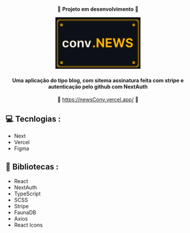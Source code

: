 


<div align='center'>

   :construction: **Projeto em desenvolvimento** :construction:

   <img height='140px' src='./public/readmeLogo.svg' alt='logo para github'/>
      
   #### Uma aplicação do tipo blog, com sitema assinatura feita com stripe e autenticação pelo github com NextAuth ####

   :link: <https://newsConv.vercel.app/> :link:
</div>

## :computer: Tecnlogias :

- Next
- Vercel
- Figma

## :rocket: Bibliotecas :

- React
- NextAuth
- TypeScript
- SCSS
- Stripe
- FaunaDB
- Axios
- React Icons

